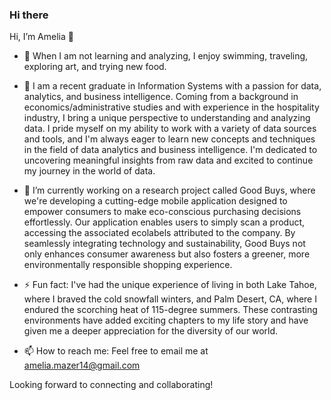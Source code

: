 ### Hi there 

Hi, I’m Amelia 👋

- 👀 When I am not learning and analyzing, I enjoy swimming, traveling, exploring art, and trying new food.

- 🌱 I am a recent graduate in Information Systems with a passion for data, analytics, and business intelligence. Coming from a background in economics/administrative studies and with experience in the hospitality industry, I bring a unique perspective to understanding and analyzing data. I pride myself on my ability to work with a variety of data sources and tools, and I'm always eager to learn new concepts and techniques in the field of data analytics and business intelligence. I'm dedicated to uncovering meaningful insights from raw data and excited to continue my journey in the world of data.

- 🔭 I’m currently working on a research project called Good Buys, where we're developing a cutting-edge mobile application designed to empower consumers to make eco-conscious purchasing decisions effortlessly. Our application enables users to simply scan a product, accessing the associated ecolabels attributed to the company. By seamlessly integrating technology and sustainability, Good Buys not only enhances consumer awareness but also fosters a greener, more environmentally responsible shopping experience.

- ⚡ Fun fact: I've had the unique experience of living in both Lake Tahoe, where I braved the cold snowfall winters, and Palm Desert, CA, where I endured the scorching heat of 115-degree summers. These contrasting environments have added exciting chapters to my life story and have given me a deeper appreciation for the diversity of our world.

- 📫 How to reach me: Feel free to email me at amelia.mazer14@gmail.com

Looking forward to connecting and collaborating!


